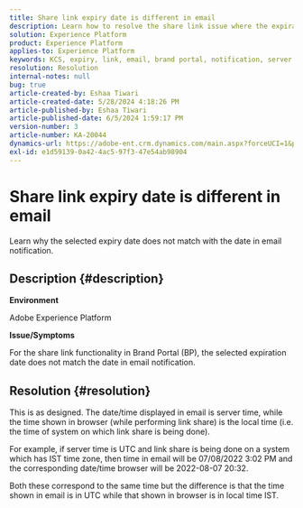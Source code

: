 ```yaml
---
title: Share link expiry date is different in email
description: Learn how to resolve the share link issue where the expiration date does not match with the date in email notification.
solution: Experience Platform
product: Experience Platform
applies-to: Experience Platform
keywords: KCS, expiry, link, email, brand portal, notification, server time, UTC, local time, IST time, browser
resolution: Resolution
internal-notes: null
bug: true
article-created-by: Eshaa Tiwari
article-created-date: 5/28/2024 4:18:26 PM
article-published-by: Eshaa Tiwari
article-published-date: 6/5/2024 1:59:17 PM
version-number: 3
article-number: KA-20044
dynamics-url: https://adobe-ent.crm.dynamics.com/main.aspx?forceUCI=1&pagetype=entityrecord&etn=knowledgearticle&id=ebb5d8e6-0d1d-ef11-840b-6045bd026dc7
exl-id: e1d59139-0a42-4ac5-97f3-47e54ab98904
---
```

# Share link expiry date is different in email


Learn why the selected expiry date does not match with the date in email notification.

## Description {#description}


<b>Environment</b>

Adobe Experience Platform

<b>Issue/Symptoms</b>

For the share link functionality in Brand Portal (BP), the selected expiration date does not match the date in email notification.


## Resolution {#resolution}


This is as designed. The date/time displayed in email is server time, while the time shown in browser (while performing link share) is the local time (i.e. the time of system on which link share is being done).

For example, if server time is UTC and link share is being done on a system which has IST time zone, then time in email will be 07/08/2022 3:02 PM and the corresponding date/time browser will be 2022-08-07 20:32.

Both these correspond to the same time but the difference is that the time shown in email is in UTC while that shown in browser is in local time IST.
